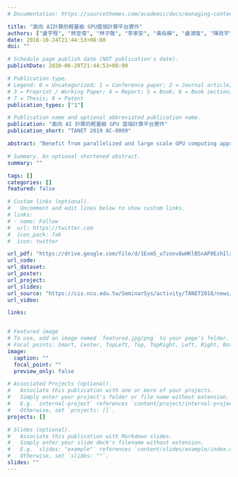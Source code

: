 ```yaml
---
# Documentation: https://sourcethemes.com/academic/docs/managing-content/

title: "面向 AI計算的輕量級 GPU雲端計算平台實作"
authors: ["盧宇程", "林至偉", "林子敬", "李家安", "黃伯靜", "盧鴻復", "陳政宇"]
date: 2018-10-24T21:44:53+08:00
doi: ""

# Schedule page publish date (NOT publication's date).
publishDate: 2020-06-20T21:44:53+08:00

# Publication type.
# Legend: 0 = Uncategorized; 1 = Conference paper; 2 = Journal article;
# 3 = Preprint / Working Paper; 4 = Report; 5 = Book; 6 = Book section;
# 7 = Thesis; 8 = Patent
publication_types: ["1"]

# Publication name and optional abbreviated publication name.
publication: "面向 AI 計算的輕量級 GPU 雲端計算平台實作"
publication_short: "TANET 2019 AC-0009"

abstract: "Benefit from parallelized and large scale GPU computing approach, modern algorithms, like machine learning, deep learning and artificial intelligent related tasks, can be accelerated by GPGPU (General-purpose computing on graphics processing units), and this has been a state-of-art approach. However, due to limitation of using GPGPU, for example the exclusive hardware binding and domain dependent software development stack, it is very difficult to share computing resources with others. In this study, we try to build a light-weight GPU resource-governing framework, which can share sources for multiple users and groups, fast deployment, easily use as well as management intuitively. Within this framework, users can use different kind of GPU-enhanced container images to facilitate their development, and make sure all data stay in secure (comparing to existing container management tools which lack of data protection mechanism). All necessary functions for A.I. computing service are provided in this framework, including user login portal, application interface server, account services, storage service design and monitoring-management portal. Proposed framework would be a reference built for whom intent to construct an on premise site."

# Summary. An optional shortened abstract.
summary: ""

tags: []
categories: []
featured: false

# Custom links (optional).
#   Uncomment and edit lines below to show custom links.
# links:
# - name: Follow
#  url: https://twitter.com
#  icon_pack: fab
#  icon: twitter

url_pdf: "https://drive.google.com/file/d/1Exm5_u7zonv8wHKlB5nAP0EzhIlxFbEe/view"
url_code:
url_dataset:
url_poster:
url_project:
url_slides:
url_source: "https://cis.ncu.edu.tw/SeminarSys/activity/TANET2018/news/19"
url_video:

links:


# Featured image
# To use, add an image named `featured.jpg/png` to your page's folder.
# Focal points: Smart, Center, TopLeft, Top, TopRight, Left, Right, BottomLeft, Bottom, BottomRight.
image:
  caption: ""
  focal_point: ""
  preview_only: false

# Associated Projects (optional).
#   Associate this publication with one or more of your projects.
#   Simply enter your project's folder or file name without extension.
#   E.g. `internal-project` references `content/project/internal-project/index.md`.
#   Otherwise, set `projects: []`.
projects: []

# Slides (optional).
#   Associate this publication with Markdown slides.
#   Simply enter your slide deck's filename without extension.
#   E.g. `slides: "example"` references `content/slides/example/index.md`.
#   Otherwise, set `slides: ""`.
slides: ""
---
```

